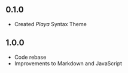 ## 0.1.0
- Created *Playa* Syntax Theme

## 1.0.0
- Code rebase
- Improvements to Markdown and JavaScript
